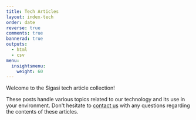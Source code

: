 ```yaml
---
title: Tech Articles
layout: index-tech 
order: date
reverse: true
comments: true
bannerad: true
outputs:
  - html
  - csv
menu:
  insightsmenu:
    weight: 60
---
```


Welcome to the Sigasi tech article collection!

These posts handle various topics related to our technology and its use in your environment.
Don't hesitate to [contact us](https://www.sigasi.com/support/) with any questions regarding the contents of these articles.
